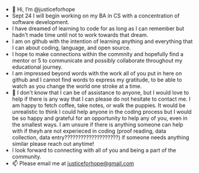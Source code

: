 - 👋 Hi, I’m @justiceforhope
- Sept 24 I will begin working on my BA in CS with a concentration of software development.  
- I have dreamed of learning to code for as long as I can remember but hadn't made time until not to work towards that dream.
- I am on github with the intention of learning anything and everything that I can about coding, language, and open source.  
- I hope to make connections within the commnity and hopefully find a mentor or 5 to communicate and possibly collaborate throughout my educational journey.
- I am impressed beyond words with the work all of you put in here on github and I cannot find words to express my gratitude, to be able to watch as you change the world one stroke at a time.
- 💞️ I don't know that I can be of assistance to anyone, but I would love to help if there is any way that I can please do not hesitate to contact me.  I am happy to fetch coffee, take notes, or walk the puppies.  It would be unrealistic to think I could help anyone in the coding process but I would be so happy and grateful for an opportunity to help any of you, even in the smallest ways.  I am unsure if there is anything someone can help with if theyh are not experieced in coding (proof reading, data collection, data entry????????????????????) if someone needs anything similar please reach out anytime!
- I look forward to connecting with all of you and being a part of the community.
- 📫 Please email me at justiceforhope@gmail.com

<!---
justiceforhope/justiceforhope is a ✨ special ✨ repository because its `README.md` (this file) appears on your GitHub profile.
You can click the Preview link to take a look at your changes.
--->
